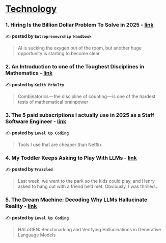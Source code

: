 
<h1><a href=https://medium.com/tag/technology/recommended target="_blank" rel="noopener noreferrer">Technology</a></h1>
<h3>1. Hiring Is the Billion Dollar Problem To Solve in 2025 - <a href="https://medium.com/entrepreneur-s-handbook/hiring-is-the-billion-dollar-problem-to-solve-in-2025-0ca10d5058db" target="_blank" rel="noopener noreferrer">link</a></h3>

✍️ **posted by `Entrepreneurship Handbook`**

<blockquote>AI is sucking the oxygen out of the room, but another huge opportunity is starting to become clear</blockquote>

<h3>2. An Introduction to one of the Toughest Disciplines in Mathematics - <a href="https://medium.com/@keith-mcnulty/an-introduction-to-one-of-the-toughest-disciplines-in-mathematics-9fc4b67ac51f" target="_blank" rel="noopener noreferrer">link</a></h3>

✍️ **posted by `Keith McNulty`**

<blockquote>Combinatorics — the discipline of counting — is one of the hardest tests of mathematical brainpower</blockquote>

<h3>3. The 5 paid subscriptions I actually use in 2025 as a Staff Software Engineer - <a href="https://medium.com/gitconnected/the-5-paid-subscriptions-i-actually-use-in-2025-as-a-staff-software-engineer-98033c94566e" target="_blank" rel="noopener noreferrer">link</a></h3>

✍️ **posted by `Level Up Coding`**

<blockquote>Tools I use that are cheaper than Netflix</blockquote>

<h3>4. My Toddler Keeps Asking to Play With LLMs - <a href="https://medium.com/frazzled/my-toddler-keeps-asking-to-play-with-llms-26c2bdffd992" target="_blank" rel="noopener noreferrer">link</a></h3>

✍️ **posted by `Frazzled`**

<blockquote>Last week, we went to the park so the kids could play, and Henry asked to hang out with a friend he’d met. Obviously, I was thrilled…</blockquote>

<h3>5. The Dream Machine: Decoding Why LLMs Hallucinate Reality - <a href="https://medium.com/gitconnected/the-dream-machine-decoding-why-llms-hallucinate-reality-fea8846a5bc5" target="_blank" rel="noopener noreferrer">link</a></h3>

✍️ **posted by `Level Up Coding`**

<blockquote>HALoGEN: Benchmarking and Verifying Hallucinations in Generative Language Models</blockquote>

